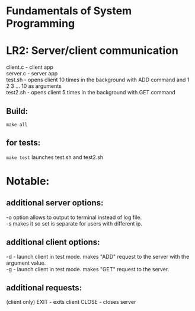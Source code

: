 # Fundamentals of System Programming
# LR2: Server/client communication

client.c - client app  
server.c - server app  
test.sh - opens client 10 times in the background with ADD command and 1 2 3 ... 10 as arguments  
test2.sh - opens client 5 times in the background with GET command

## Build:
```make all```

## for tests:
```make test```
launches test.sh and test2.sh

# Notable: 
## additional server options:
-o option allows to output to terminal instead of log file.  
-s makes it so set is separate for users with different ip. 
## additional client options:
-d - launch client in test mode. makes "ADD" request to the server with the argument value.  
-g - launch client in test mode. makes "GET" request to the server.

## additional requests:
(client only) EXIT - exits client
CLOSE - closes server